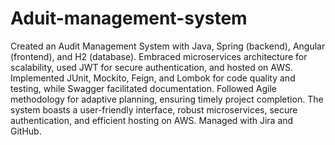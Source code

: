 # Aduit-management-system
Created an Audit Management System with Java, Spring (backend), Angular (frontend), and H2 (database). Embraced microservices architecture for scalability, used JWT for secure authentication, and hosted on AWS. Implemented JUnit, Mockito, Feign, and Lombok for code quality and testing, while Swagger facilitated documentation. Followed Agile methodology for adaptive planning, ensuring timely project completion. The system boasts a user-friendly interface, robust microservices, secure authentication, and efficient hosting on AWS. Managed with Jira and GitHub.
